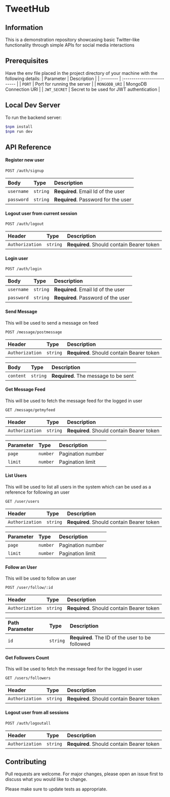 # TweetHub

## Information
This is a demonstration repository showcasing basic Twitter-like functionality through simple APIs for social media interactions

## Prerequisites
Have the env file placed in the project directory of your machine with the following details:
| Parameter | Description                |
| :-------- | :------------------------- |
| `PORT` | Port for running the server |
| `MONGODB_URI` | MongoDB Connection URI |
| `JWT_SECRET` | Secret to be used for JWT authentication |

## Local Dev Server
To run the backend server:
```bash
$npm install
$npm run dev
```

## API Reference

#### Register new user
```http
POST /auth/signup
```

| Body | Type     | Description                |
| :-------- | :------- | :------------------------- |
| `username` | `string` | **Required**. Email Id of the user |
| `password` | `string` | **Required**. Password for the user |

#### Logout user from current session
```http
POST /auth/logout
```

| Header | Type     | Description                |
| :-------- | :------- | :------------------------- |
| `Authorization` | `string` | **Required**. Should contain Bearer token |

#### Login user
```http
POST /auth/login
```

| Body | Type     | Description                |
| :-------- | :------- | :------------------------- |
| `username` | `string` | **Required**. Email Id of the user |
| `password` | `string` | **Required**. Password of the user |

#### Send Message
This will be used to send a message on feed

```http
POST /message/postmessage
```
| Header | Type     | Description                |
| :-------- | :------- | :------------------------- |
| `Authorization` | `string` | **Required**. Should contain  Bearer token |

| Body | Type     | Description                |
| :-------- | :------- | :------------------------- |
| `content` | `string` | **Required**. The message to be sent |

#### Get Message Feed
This will be used to fetch the message feed for the logged in user

```http
GET /message/getmyfeed
```
| Header | Type     | Description                |
| :-------- | :------- | :------------------------- |
| `Authorization` | `string` | **Required**. Should contain Bearer token |

| Parameter | Type     | Description                |
| :-------- | :------- | :------------------------- |
| `page` | `number` | Pagination number |
| `limit` | `number` | Pagination limit |

#### List Users
This will be used to list all users in the system which can be used as a reference for following an user

```http
GET /user/users
```
| Header | Type     | Description                |
| :-------- | :------- | :------------------------- |
| `Authorization` | `string` | **Required**. Should contain Bearer token |

| Parameter | Type     | Description                |
| :-------- | :------- | :------------------------- |
| `page` | `number` | Pagination number |
| `limit` | `number` | Pagination limit |

#### Follow an User
This will be used to follow an user

```http
POST /user/follow/:id
```
| Header | Type     | Description                |
| :-------- | :------- | :------------------------- |
| `Authorization` | `string` | **Required**. Should contain  Bearer token |

| Path Parameter | Type     | Description                |
| :-------- | :------- | :------------------------- |
| `id` | `string` | **Required**. The ID of the user to be followed |

#### Get Followers Count
This will be used to fetch the message feed for the logged in user

```http
GET /users/followers
```
| Header | Type     | Description                |
| :-------- | :------- | :------------------------- |
| `Authorization` | `string` | **Required**. Should contain Bearer token |

#### Logout user from all sessions
```http
POST /auth/logoutall
```

| Header | Type     | Description                |
| :-------- | :------- | :------------------------- |
| `Authorization` | `string` | **Required**. Should contain  Bearer token |

## Contributing

Pull requests are welcome. For major changes, please open an issue first
to discuss what you would like to change.

Please make sure to update tests as appropriate.
